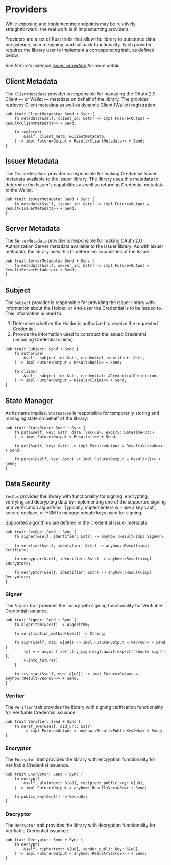 # Providers

While exposing and implementing endpoints may be relatively straightforward, the real
work is in implementing providers.

Providers are a set of Rust traits that allow the library to outsource 
data persistence, secure signing, and callback functionality. Each provider requires the
library user to implement a corresponding trait, as defined below.

_See Vercre's example
[issuer providers](https://github.com/vercre/vercre/blob/main/examples/issuer/src/provider.rs)
for more detail._

## Client Metadata

The `ClientMetadata` provider is responsible for managing the OAuth 2.0 Client — or Wallet —
metadata on behalf of the library. The provider retrieves Client metadata as well as
dynamic Client (Wallet) registration.

```rust,ignore
pub trait ClientMetadata: Send + Sync {
    fn metadata(&self, client_id: &str) -> impl Future<Output = Result<ClientMetadata>> + Send;

    fn register(
        &self, client_meta: &ClientMetadata,
    ) -> impl Future<Output = Result<ClientMetadata>> + Send;
}
```

## Issuer Metadata

The `IssuerMetadata` provider is responsible for making Credential Issuer metadata available to 
the issuer library. The library uses this metadata to determine the Issuer's 
capabilities as well as returning Credential metadata to the Wallet.

```rust,ignore
pub trait IssuerMetadata: Send + Sync {
    fn metadata(&self, issuer_id: &str) -> impl Future<Output = Result<IssuerMetadata>> + Send;
}
```

## Server Metadata

The `ServerMetadata` provider is responsible for making OAuth 2.0 Authorization Server metadata
available to the issuer library. As with Issuer metadata, the library uses this to 
determine capabilities of the Issuer.

```rust,ignore
pub trait ServerMetadata: Send + Sync {
    fn metadata(&self, server_id: &str) -> impl Future<Output = Result<ServerMetadata>> + Send;
}
```

## Subject

The `Subject` provider is responsible for providing the issuer library with information
about the Holder, or end-user the Credential is to be issued to. This information is used
to:

1. Determine whether the Holder is authorized to receive the requested Credential.
2. Provide the information used to construct the issued Credential (including Credential 
   claims).

```rust,ignore
pub trait Subject: Send + Sync {
    fn authorize(
        &self, subject_id: &str, credential_identifier: &str,
    ) -> impl Future<Output = Result<bool>> + Send;

    fn claims(
        &self, subject_id: &str, credential: &CredentialDefinition,
    ) -> impl Future<Output = Result<Claims>> + Send;
}
```

## State Manager

As its name implies, `StateStore` is responsible for temporarily storing and 
managing state on behalf of the library.

```rust,ignore
pub trait StateStore: Send + Sync {
    fn put(&self, key: &str, data: Vec<u8>, expiry: DateTime<Utc>,
    ) -> impl Future<Output = Result<()>> + Send;

    fn get(&self, key: &str) -> impl Future<Output = Result<Vec<u8>>> + Send;

    fn purge(&self, key: &str) -> impl Future<Output = Result<()>> + Send;
}
```

## Data Security

`SecOps` provides the library with functionality for signing, encrypting, verifying and decrypting
data by implementing one of the supported signing and verification algorithms. Typically, implementers
will use a key vault, secure enclave, or HSM to manage private keys used for signing.

Supported algorithms are defined in the Credential Issuer metadata.

```rust,ignore
pub trait SecOps: Send + Sync {
    fn signer(&self, identifier: &str) -> anyhow::Result<impl Signer>;

    fn verifier(&self, identifier: &str) -> anyhow::Result<impl Verifier>;

    fn encryptor(&self, identifier: &str) -> anyhow::Result<impl Encryptor>;

    fn decryptor(&self, identifier: &str) -> anyhow::Result<impl Decryptor>;
}
```

### Signer

The `Signer` trait provides the library with signing functionality for Verifiable Credential issuance.

```rust,ignore
pub trait Signer: Send + Sync {
    fn algorithm(&self) -> Algorithm;

    fn verification_method(&self) -> String;

    fn sign(&self, msg: &[u8]) -> impl Future<Output = Vec<u8>> + Send {
        let v = async { self.try_sign(msg).await.expect("should sign") };
        v.into_future()
    }

    fn try_sign(&self, msg: &[u8]) -> impl Future<Output = anyhow::Result<Vec<u8>>> + Send;
}
```

### Verifier

The `Verifier` trait provides the library with signing verification functionality for Verifiable Credential issuance.

```rust,ignore
pub trait Verifier: Send + Sync {
    fn deref_jwk(&self, did_url: &str)
        -> impl Future<Output = anyhow::Result<PublicKeyJwk>> + Send;
}
```

### Encryptor

The `Encryptor` trait provides the library with encryption functionality for Verifiable Credential issuance.

```rust,ignore
pub trait Encryptor: Send + Sync {
    fn encrypt(
        &self, plaintext: &[u8], recipient_public_key: &[u8],
    ) -> impl Future<Output = anyhow::Result<Vec<u8>>> + Send;

    fn public_key(&self) -> Vec<u8>;
}
```

### Decryptor

The `Decryptor` trait provides the library with decryption functionality for Verifiable Credential issuance.

```rust,ignore
pub trait Decryptor: Send + Sync {
    fn decrypt(
        &self, ciphertext: &[u8], sender_public_key: &[u8],
    ) -> impl Future<Output = anyhow::Result<Vec<u8>>> + Send;
}
```
